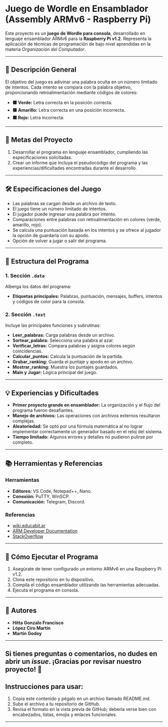 # Juego de Wordle en Ensamblador (Assembly ARMv6 - Raspberry Pi)

Este proyecto es un **juego de Wordle para consola**, desarrollado en lenguaje ensamblador ARMv6 para la **Raspberry Pi v1.2**. Representa la aplicación de técnicas de programación de bajo nivel aprendidas en la materia *Organización del Computador*.

---

## 📜 Descripción General

El objetivo del juego es adivinar una palabra oculta en un número limitado de intentos. Cada intento se compara con la palabra objetivo, proporcionando retroalimentación mediante códigos de colores:  
- **🟩 Verde:** Letra correcta en la posición correcta.  
- **🟨 Amarillo:** Letra correcta en una posición incorrecta.  
- **🟥 Rojo:** Letra incorrecta.

---

## 🎯 Metas del Proyecto

1. Desarrollar el programa en lenguaje ensamblador, cumpliendo las especificaciones solicitadas.
2. Crear un informe que incluya el pseudocódigo del programa y las experiencias/dificultades encontradas durante el desarrollo.

---

## 🛠️ Especificaciones del Juego

- Las palabras se cargan desde un archivo de texto.
- El juego tiene un número limitado de intentos.
- El jugador puede ingresar una palabra por intento.
- Comparaciones entre palabras con retroalimentación en colores (verde, amarillo, rojo).
- Se calcula una puntuación basada en los intentos y se ofrece al jugador la opción de guardarla con su apodo.
- Opción de volver a jugar o salir del programa.

---

## 📖 Estructura del Programa

### 1. Sección `.data`
Alberga los datos del programa:
- **Etiquetas principales:** Palabras, puntuación, mensajes, buffers, intentos y códigos de color para la consola.

### 2. Sección `.text`
Incluye las principales funciones y subrutinas:
- **Leer_palabras:** Carga palabras desde un archivo.
- **Sortear_palabra:** Selecciona una palabra al azar.
- **Verificar_letras:** Compara palabras y asigna colores según coincidencias.
- **Calcular_puntos:** Calcula la puntuación de la partida.
- **Grabar_ranking:** Guarda el puntaje y apodo en un archivo.
- **Mostrar_ranking:** Muestra los puntajes guardados.
- **Main y Jugar:** Lógica principal del juego.

---

## 💡 Experiencias y Dificultades

- **Primer proyecto grande en ensamblador:** La organización y el flujo del programa fueron desafiantes.  
- **Manejo de archivos:** Las operaciones con archivos externos resultaron complejas.  
- **Aleatoriedad:** Se optó por una fórmula matemática al no lograr implementar correctamente un generador basado en el reloj del sistema.  
- **Tiempo limitado:** Algunos errores y detalles no pudieron pulirse por completo.

---

## 📚 Herramientas y Referencias

### Herramientas
- **Editores:** VS Code, Notepad++, Nano.  
- **Conexión:** PuTTY, WinSCP.  
- **Comunicación:** Telegram, Discord.  

### Referencias
- [wiki.educabit.ar](http://wiki.educabit.ar)  
- [ARM Developer Documentation](https://developer.arm.com)  
- [StackOverflow](https://stackoverflow.com)  

---

## 📝 Cómo Ejecutar el Programa

1. Asegúrate de tener configurado un entorno ARMv6 en una Raspberry Pi v1.2.
2. Clona este repositorio en tu dispositivo.
3. Compila el código ensamblador utilizando las herramientas adecuadas.
4. Ejecuta el programa en consola.

---

## 👥 Autores

- **Hitta Gonzalo Francisco**  
- **López Ciro Martín**  
- **Martín Godoy**  

---

Si tienes preguntas o comentarios, no dudes en abrir un *issue*. ¡Gracias por revisar nuestro proyecto! 🚀
---
## Instrucciones para usar:
1. Copia este contenido y pégalo en un archivo llamado README.md.
2. Sube el archivo a tu repositorio de GitHub.
3. Revisa el formato en la vista previa de GitHub; debería verse bien con encabezados, listas, emojis y enlaces funcionales.
---
